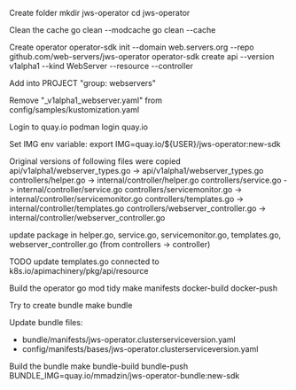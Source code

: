 Create folder
mkdir jws-operator
cd jws-operator

Clean the cache
go clean --modcache
go clean --cache

Create operator
operator-sdk init --domain web.servers.org --repo github.com/web-servers/jws-operator
operator-sdk create api --version v1alpha1 --kind WebServer --resource --controller

Add into PROJECT
"group: webservers"

Remove "_v1alpha1_webserver.yaml" from config/samples/kustomization.yaml

Login to quay.io
podman login quay.io

Set IMG env variable:
export IMG=quay.io/${USER}/jws-operator:new-sdk

Original versions of following files were copied
api/v1alpha1/webserver_types.go -> api/v1alpha1/webserver_types.go
controllers/helper.go -> internal/controller/helper.go
controllers/service.go -> internal/controller/service.go
controllers/servicemonitor.go -> internal/controller/servicemonitor.go
controllers/templates.go -> internal/controller/templates.go
controllers/webserver_controller.go -> internal/controller/webserver_controller.go

update package in helper.go, service.go, servicemonitor.go, templates.go, webserver_controller.go (from controllers -> controller)

TODO
update templates.go connected to k8s.io/apimachinery/pkg/api/resource

Build the operator
go mod tidy
make manifests docker-build docker-push

Try to create bundle
make bundle

Update bundle files:
- bundle/manifests/jws-operator.clusterserviceversion.yaml
- config/manifests/bases/jws-operator.clusterserviceversion.yaml

Build the bundle
make bundle-build bundle-push BUNDLE_IMG=quay.io/mmadzin/jws-operator-bundle:new-sdk

